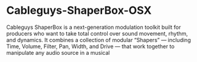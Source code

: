 # Cableguys-ShaperBox-OSX
Cableguys ShaperBox is a next-generation modulation toolkit built for producers who want to take total control over sound movement, rhythm, and dynamics. It combines a collection of modular “Shapers” — including Time, Volume, Filter, Pan, Width, and Drive — that work together to manipulate any audio source in a musical
